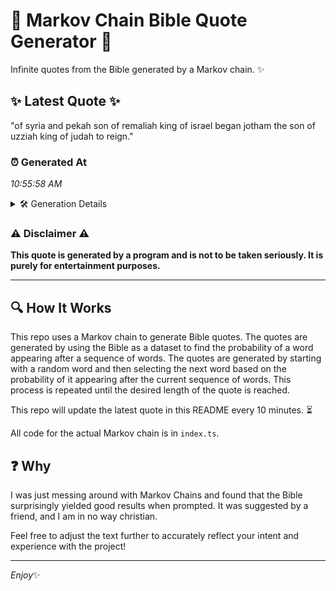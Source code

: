 # 📖 Markov Chain Bible Quote Generator 📖

Infinite quotes from the Bible generated by a Markov chain. ✨

## ✨ Latest Quote ✨
"of syria and pekah son of remaliah king of israel began jotham the son of uzziah king of judah to reign."

### ⏰ Generated At
*10:55:58 AM*

<details>
    <summary>🛠️ Generation Details</summary>
    <p>
        <strong>🌱 Seed:</strong> of<br>
        <strong>🔄 Iterations:</strong> 20<br>
        <strong>📜 Context History:</strong><br>[ of ]: syria<br>[ of, syria ]: and<br>[ of, syria, and ]: pekah<br>[ of, syria, and, pekah ]: son<br>[ of, syria, and, pekah, son ]: of<br>[ of, syria, and, pekah, son, of ]: remaliah<br>[ syria, and, pekah, son, of, remaliah ]: king<br>[ and, pekah, son, of, remaliah, king ]: of<br>[ pekah, son, of, remaliah, king, of ]: israel<br>[ son, of, remaliah, king, of, israel ]: began<br>[ of, remaliah, king, of, israel, began ]: jotham<br>[ remaliah, king, of, israel, began, jotham ]: the<br>[ king, of, israel, began, jotham, the ]: son<br>[ of, israel, began, jotham, the, son ]: of<br>[ israel, began, jotham, the, son, of ]: uzziah<br>[ began, jotham, the, son, of, uzziah ]: king<br>[ jotham, the, son, of, uzziah, king ]: of<br>[ the, son, of, uzziah, king, of ]: judah<br>[ son, of, uzziah, king, of, judah ]: to<br>[ of, uzziah, king, of, judah, to ]: reign.<br>
    </p>
</details>

### ⚠️ Disclaimer ⚠️
**This quote is generated by a program and is not to be taken seriously. It is purely for entertainment purposes.**

---

## 🔍 How It Works

This repo uses a Markov chain to generate Bible quotes. The quotes are generated by using the Bible as a dataset to find the probability of a word appearing after a sequence of words. The quotes are generated by starting with a random word and then selecting the next word based on the probability of it appearing after the current sequence of words. This process is repeated until the desired length of the quote is reached.

This repo will update the latest quote in this README every 10 minutes. ⏳

All code for the actual Markov chain is in `index.ts`.

## ❓ Why

I was just messing around with Markov Chains and found that the Bible surprisingly yielded good results when prompted. 
It was suggested by a friend, and I am in no way christian.

Feel free to adjust the text further to accurately reflect your intent and experience with the project!

---

*Enjoy*✨
